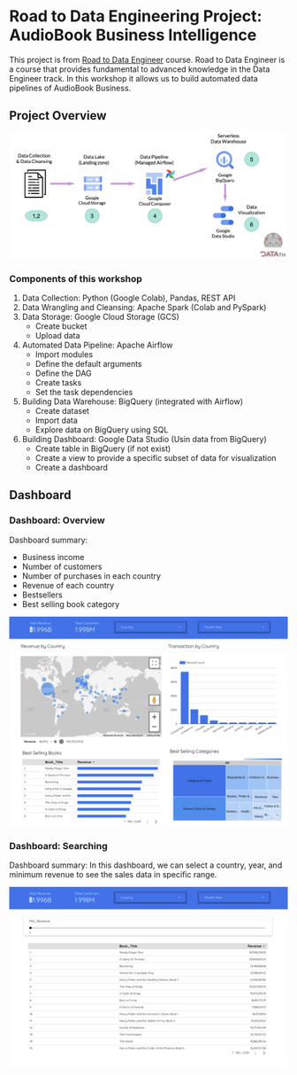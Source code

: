 # Road to Data Engineering Project: AudioBook Business Intelligence
This project is from [Road to Data Engineer](https://school.datath.com/courses/road-to-data-engineer-2-0-2023) course. Road to Data Engineer is a course that provides fundamental to advanced knowledge in the Data Engineer track. In this workshop it allows us to build automated data pipelines of AudioBook Business.

## Project Overview
<img src="picture/process-overview.png" width=100% height=40%>

### Components of this workshop
1. Data Collection: Python (Google Colab), Pandas, REST API
2. Data Wrangling and Cleansing: Apache Spark (Colab and PySpark)
3. Data Storage: Google Cloud Storage (GCS)
   - Create bucket
   - Upload data
4. Automated Data Pipeline: Apache Airflow
   - Import modules
   - Define the default arguments
   - Define the DAG
   - Create tasks
   - Set the task dependencies
5. Building Data Warehouse: BigQuery (integrated with Airflow)
   - Create dataset
   - Import data
   - Explore data on BigQuery using SQL
6. Building Dashboard: Google Data Studio (Usin data from BigQuery)
   - Create table in BigQuery (if not exist)
   - Create a view to provide a specific subset of data for visualization
   - Create a dashboard
  
## Dashboard
### Dashboard: Overview
Dashboard summary:
- Business income
- Number of customers
- Number of purchases in each country
- Revenue of each country
- Bestsellers
- Best selling book category

<img src="picture/dashboard-1.png" width=100% height=40%>

### Dashboard: Searching
Dashboard summary:
In this dashboard, we can select a country, year, and minimum revenue to see the sales data in specific range.

<img src="picture/dashboard-2.png" width=100% height=40%>
